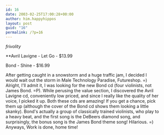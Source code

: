 ```yaml
---
id: 16
date: 2003-02-25T17:00:28+00:00
author: him.happyhippos
layout: post
guid: "16"
permalink: /?p=16
---
```

_frivolity_

**Avril Lavigne - Let Go - $13.99 </p> 

Bond - Shine - $16.99
  
  
</b>
  
  
After getting caught in a snowstorm and a huge traffic jam, I decided I would wait out the storm in Male Technology Paradise, Futureshop. =) Alright, I'll admit it, I was looking for the new Bond cd (four violinists, not James Bond. =P). While perusing the value section, I discovered the Avril Lavigne cd, conveniently low priced, and since I really like the quality of her voice, I picked it up. Both these cds are amazing! If you get a chance, pick them up (although the cover of the Bond cd shows them looking a little skanky). Bond's actually a group of classically trained violinists, who play to a heavy beat, and the first song is the DeBeers diamond song, and surprisingly, the bonus song is the James Bond theme song! Hilarious. =) Anyways, Work is done, home time!